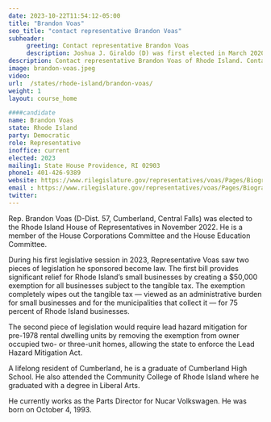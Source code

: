 ```yaml
---
date: 2023-10-22T11:54:12-05:00
title: "Brandon Voas"
seo_title: "contact representative Brandon Voas"
subheader:
     greeting: Contact representative Brandon Voas
     description: Joshua J. Giraldo (D) was first elected in March 2020 to the seat in House District 56 in Central Falls in a special election, and then won re-election in November 2020 and November 2022.
description: Contact representative Brandon Voas of Rhode Island. Contact information for Brandon Voas includes email address, phone number, and mailing address.
image: brandon-voas.jpeg
video:
url:  /states/rhode-island/brandon-voas/
weight: 1
layout: course_home

####candidate
name: Brandon Voas
state: Rhode Island
party: Democratic
role: Representative
inoffice: current
elected: 2023
mailing1: State House Providence, RI 02903
phone1: 401-426-9389
website: https://www.rilegislature.gov/representatives/voas/Pages/Biography.aspx/
email : https://www.rilegislature.gov/representatives/voas/Pages/Biography.aspx/
twitter:
---
```


Rep. Brandon Voas (D-Dist. 57, Cumberland, Central Falls) was elected to the Rhode Island House of Representatives in November 2022. He is a member of the House Corporations Committee and the House Education Committee.

During his first legislative session in 2023, Representative Voas saw two pieces of legislation he sponsored become law. The first bill provides significant relief for Rhode Island’s small businesses by creating a $50,000 exemption for all businesses subject to the tangible tax. The exemption completely wipes out the tangible tax — viewed as an administrative burden for small businesses and for the municipalities that collect it — for 75 percent of Rhode Island businesses.

The second piece of legislation would require lead hazard mitigation for pre-1978 rental dwelling units by removing the exemption from owner occupied two- or three-unit homes, allowing the state to enforce the Lead Hazard Mitigation Act.

A lifelong resident of Cumberland, he is a graduate of Cumberland High School. He also attended the Community College of Rhode Island where he graduated with a degree in Liberal Arts.

He currently works as the Parts Director for Nucar Volkswagen. He was born on October 4, 1993.​
